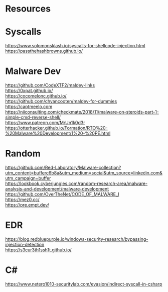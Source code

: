 # Resources


# Syscalls

https://www.solomonsklash.io/syscalls-for-shellcode-injection.html \
https://passthehashbrowns.github.io/

# Malware Dev
https://github.com/CodeXTF2/maldev-links \
https://0xpat.github.io/ \
https://cocomelonc.github.io/ \
https://github.com/chvancooten/maldev-for-dummies \
https://captmeelo.com \
https://niiconsulting.com/checkmate/2018/11/malware-on-steroids-part-1-simple-cmd-reverse-shell/ \
https://www.patreon.com/MrUn1k0d3r \
https://otterhacker.github.io/Formation/RTO%20-%20Malware%20Development/1%20-%20PE.html

# Random

https://github.com/Red-Laboratory/Malware-collection?utm_content=bufferc6b8a&utm_medium=social&utm_source=linkedin.com&utm_campaign=buffer \
https://lookbook.cyberjungles.com/random-research-area/malware-analysis-and-development/malware-development \
https://github.com/OverTheNet/CODE_OF_MALWARE_I \
https://mez0.cc/ \
https://pre.empt.dev/

# EDR

https://blog.redbluepurple.io/windows-security-research/bypassing-injection-detection \
https://s3cur3th1ssh1t.github.io/ 

# C#
https://www.netero1010-securitylab.com/evasion/indirect-syscall-in-csharp
